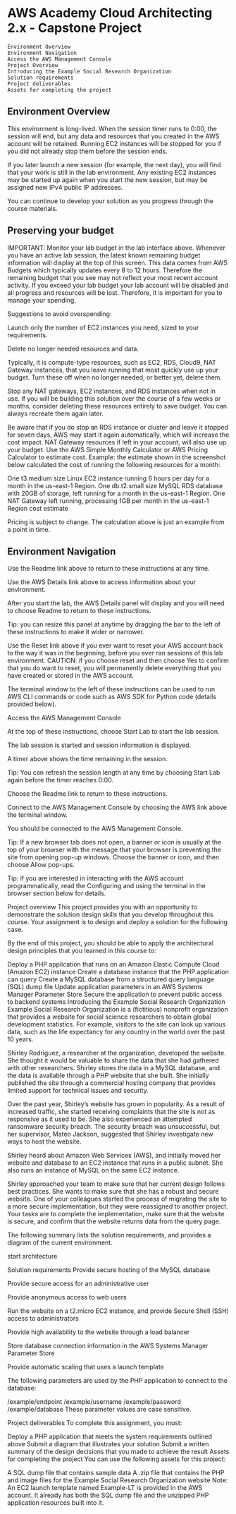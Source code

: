 # AWS Academy Cloud Architecting 2.x - Capstone Project

```
Environment Overview
Environment Navigation 
Access the AWS Management Console 
Project Overview
Introducing the Example Social Research Organization
Solution requirements
Project deliverables
Assets for completing the project
```

## Environment Overview
This environment is long-lived. When the session timer runs to 0:00, the session will end, but any data and resources that you created in the AWS account will be retained. Running EC2 instances will be stopped for you if you did not already stop them before the session ends.

If you later launch a new session (for example, the next day), you will find that your work is still in the lab environment. Any existing EC2 instances may be started up again when you start the new session, but may be assigned new IPv4 public IP addresses.

You can continue to develop your solution as you progress through the course materials.

## Preserving your budget
 IMPORTANT: Monitor your lab budget in the lab interface above. Whenever you have an active lab session, the latest known remaining budget information will display at the top of this screen. This data comes from AWS Budgets which typically updates every 8 to 12 hours. Therefore the remaining budget that you see may not reflect your most recent account activity.  If you exceed your lab budget your lab account will be disabled and all progress and resources will be lost. Therefore, it is important for you to manage your spending.

Suggestions to avoid overspending:

Launch only the number of EC2 instances you need, sized to your requirements.

Delete no longer needed resources and data.

Typically, it is compute-type resources, such as EC2, RDS, Cloud9, NAT Gateway instances, that you leave running that most quickly use up your budget. Turn these off when no longer needed, or better yet, delete them.

Stop any NAT gateways, EC2 instances, and RDS instances when not in use. If you will be building this solution over the course of a few weeks or months, consider deleting these resources entirely to save budget.  You can always recreate them again later.

Be aware that if you do stop an RDS instance or cluster and leave it stopped for seven days, AWS may start it again automatically, which will increase the cost impact.
NAT Gateway resources if left in your account, will also use up your budget.
Use the AWS Simple Monthly Calculator or  AWS Pricing Calculator to estimate cost.  Example: the estimate shown in the screenshot below calculated the cost of running the following resources for a month:

One t3.medium size Linux EC2 instance running 6 hours per day for a month in the us-east-1 Region.
One db.t2.small size MySQL RDS database with 20GB of storage, left running for a month in the us-east-1 Region.
One NAT Gateway left running, processing 1GB per month in the us-east-1 Region
cost estimate

Pricing is subject to change. The calculation above is just an example from a point in time.

## Environment Navigation
Use the  Readme link above to return to these instructions at any time.

Use the  AWS Details link above to access information about your environment.

After you start the lab, the AWS Details panel will display and you will need to choose Readme to return to these instructions.

 Tip: you can resize this panel at anytime by dragging the bar to the left of these instructions to make it wider or narrower.

Use the  Reset link above if you ever want to reset your AWS account back to the way it was in the beginning, before you ever ran sessions of this lab environment.   CAUTION: if you choose reset and then choose Yes to confirm that you do want to reset, you will permanently delete everything that you have created or stored in the AWS account.

The terminal window to the left of these instructions can be used to run AWS CLI commands or code such as AWS SDK for Python code (details provided below).

 

Access the AWS Management Console
 

At the top of these instructions, choose 
  Start Lab to start the lab session.

The lab session is started and session information is displayed.

A timer above shows the time remaining in the session.

 Tip: You can refresh the session length at any time by choosing Start Lab again before the timer reaches 0:00.

 

Choose the  Readme link to return to these instructions.
 

Connect to the AWS Management Console by choosing the AWS link above the terminal window.

You should be connected to the AWS Management Console.

Tip: If a new browser tab does not open, a banner or icon is usually at the top of your browser with the message that your browser is preventing the site from opening pop-up windows. Choose the banner or icon, and then choose Allow pop-ups.

 Tip: if you are interested in interacting with the AWS account programmatically, read the Configuring and using the terminal in the browser section below for details.

 

Project overview
This project provides you with an opportunity to demonstrate the solution design skills that you develop throughout this course. Your assignment is to design and deploy a solution for the following case.

 

By the end of this project, you should be able to apply the architectural design principles that you learned in this course to:

Deploy a PHP application that runs on an Amazon Elastic Compute Cloud (Amazon EC2) instance
Create a database instance that the PHP application can query
Create a MySQL database from a structured query language (SQL) dump file
Update application parameters in an AWS Systems Manager Parameter Store
Secure the application to prevent public access to backend systems
Introducing the Example Social Research Organization
Example Social Research Organization is a (fictitious) nonprofit organization that provides a website for social science researchers to obtain global development statistics. For example, visitors to the site can look up various data, such as the life expectancy for any country in the world over the past 10 years.

Shirley Rodriguez, a researcher at the organization, developed the website. She thought it would be valuable to share the data that she had gathered with other researchers. Shirley stores the data in a MySQL database, and the data is available through a PHP website that she built. She initially published the site through a commercial hosting company that provides limited support for technical issues and security.

Over the past year, Shirley’s website has grown in popularity. As a result of increased traffic, she started receiving complaints that the site is not as responsive as it used to be. She also experienced an attempted ransomware security breach. The security breach was unsuccessful, but her supervisor, Mateo Jackson, suggested that Shirley investigate new ways to host the website.

Shirley heard about Amazon Web Services (AWS), and initially moved her website and database to an EC2 instance that runs in a public subnet. She also runs an instance of MySQL on the same EC2 instance.

Shirley approached your team to make sure that her current design follows best practices. She wants to make sure that she has a robust and secure website. One of your colleagues started the process of migrating the site to a more secure implementation, but they were reassigned to another project. Your tasks are to complete the implementation, make sure that the website is secure, and confirm that the website returns data from the query page.

The following summary lists the solution requirements, and provides a diagram of the current environment.

start architecture

Solution requirements
Provide secure hosting of the MySQL database

Provide secure access for an administrative user

Provide anonymous access to web users

Run the website on a t2.micro EC2 instance, and provide Secure Shell (SSH) access to administrators

Provide high availability to the website through a load balancer

Store database connection information in the AWS Systems Manager Parameter Store

Provide automatic scaling that uses a launch template

 

The following parameters are used by the PHP application to connect to the database:

/example/endpoint
/example/username
/example/password
/example/database
  These parameter values are case sensitive.

Project deliverables
To complete this assignment, you must:

Deploy a PHP application that meets the system requirements outlined above
Submit a diagram that illustrates your solution
Submit a written summary of the design decisions that you made to achieve the result
Assets for completing the project
You can use the following assets for this project:

A SQL dump file that contains sample data
A .zip file that contains the PHP and image files for the Example Social Research Organization website 
Note: An EC2 launch template named Example-LT is provided in the AWS account. It already has both the SQL dump file and the unzipped PHP application resources built into it.
